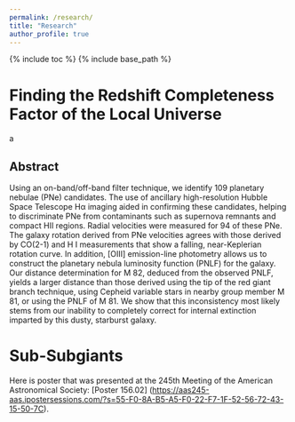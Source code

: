 ```yaml
---
permalink: /research/
title: "Research"
author_profile: true
---
```


{% include toc %}
{% include base_path %}

# Finding the Redshift Completeness Factor of the Local Universe

a
## Abstract

Using an on-band/off-band filter technique, we identify 109 planetary nebulae (PNe) candidates. The use of ancillary high-resolution Hubble Space Telescope Hα imaging aided in confirming these candidates, helping to discriminate PNe from contaminants such as supernova remnants and compact HII regions. Radial velocities were measured for 94 of these PNe. The galaxy rotation derived from PNe velocities agrees with those derived by CO(2-1) and H I measurements that show a falling, near-Keplerian rotation curve. In addition, [OIII] emission-line photometry allows us to construct the planetary nebula luminosity function (PNLF) for the galaxy. Our distance determination for M 82, deduced from the observed PNLF, yields a larger distance than those derived using the tip of the red giant branch technique, using Cepheid variable stars in nearby group member M 81, or using the PNLF of M 81. We show that this inconsistency most likely stems from our inability to completely correct for internal extinction imparted by this dusty, starburst galaxy.

# Sub-Subgiants

Here is poster that was presented at the 245th Meeting of the American Astronomical Society: [Poster 156.02] (https://aas245-aas.ipostersessions.com/?s=55-F0-8A-B5-A5-F0-22-F7-1F-52-56-72-43-15-50-7C).

